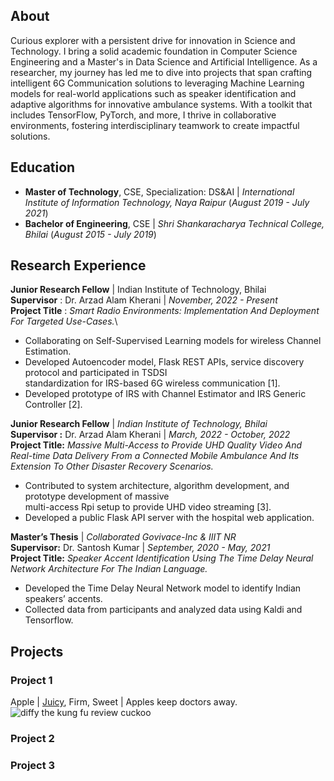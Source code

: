 
## About
Curious explorer with a persistent drive for innovation in Science and Technology. I bring a solid academic foundation in Computer Science Engineering and a Master's in Data Science and Artificial Intelligence. As a researcher, my journey has led me to dive into projects that span crafting intelligent 6G Communication solutions to leveraging Machine Learning models for real-world applications such as speaker identification and adaptive algorithms for innovative ambulance systems. With a toolkit that includes TensorFlow, PyTorch, and more, I thrive in collaborative environments, fostering interdisciplinary teamwork to create impactful solutions.

## Education 
- **Master of Technology**, CSE, Specialization: DS&AI | *International Institute of Information Technology, Naya Raipur* (_August 2019 - July 2021_)
- **Bachelor of Engineering**, CSE | *Shri Shankaracharya Technical College, Bhilai* (_August 2015 - July 2019_) 

## Research Experience
 **Junior Research Fellow** | Indian Institute of Technology, Bhilai \
   **Supervisor** : Dr. Arzad Alam Kherani | _November, 2022 - Present_ \
   **Project Title** : *Smart Radio Environments: Implementation And Deployment For Targeted Use-Cases.*\
   - Collaborating on Self-Supervised Learning models for wireless Channel Estimation.
   - Developed Autoencoder model, Flask REST APIs, service discovery protocol and participated in TSDSI \
     standardization for IRS-based 6G wireless communication [1].
   - Developed prototype of IRS with Channel Estimator and IRS Generic Controller [2].
   
  **Junior Research Fellow** | *Indian Institute of Technology, Bhilai*\
   **Supervisor :** Dr. Arzad Alam Kherani   |     _March, 2022 - October, 2022_\
   **Project Title:** *Massive Multi-Access to Provide UHD Quality Video And Real-time Data Delivery From 
     a Connected Mobile Ambulance And Its Extension To Other Disaster Recovery Scenarios.*
   - Contributed to system architecture, algorithm development, and prototype development of massive\
     multi-access Rpi setup to provide UHD video streaming [3].
   - Developed a public Flask API server with the hospital web application.

 **Master’s Thesis** | *Collaborated Govivace-Inc & IIIT NR*\
   **Supervisor:** Dr. Santosh Kumar       |  _September, 2020 - May, 2021_\
   **Project Title:** *Speaker Accent Identification Using The Time Delay Neural Network Architecture For The
   Indian Language.*
   - Developed the Time Delay Neural Network model to identify Indian speakers’ accents.
   - Collected data from participants and analyzed data using Kaldi and Tensorflow.

## Projects
### Project 1
Apple | [Juicy](https://example.com/SomeReallyReallyReallyReallyReallyReallyReallyReallyLongQuery), Firm, Sweet | Apples keep doctors away.
![diffy the kung fu review cuckoo](http://commondatastorage.googleapis.com/gerrit-static/diffy-w200.png)

### Project 2
### Project 3
